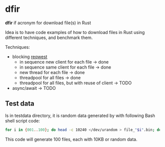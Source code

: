 # dfir
 **dfir** if acronym for download file(s) in Rust

Idea is to have code examples of how to download files in Rust using different techniques, and benchmark them.

Techniques:
- blocking [reqwest](https://github.com/seanmonstar/reqwest)
    - in sequence new client for each file -> done
    - in sequence same client for each file -> done
    - new thread for each file -> done
    - threadpool for all files -> done
    - threadpool for all files, but with reuse of client -> TODO
- async/await -> TODO

## Test data
Is in testdata directory, it is random data generated by  with following Bash shell script code:

```bash
for i in {001..100}; do head -c 10240 </dev/urandom > file_"$i".bin; done
```
This code will generate 100 files, each with 10KB or random data.
